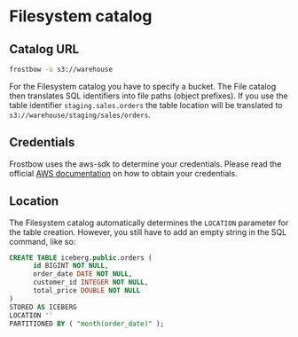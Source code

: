 # Filesystem catalog

## Catalog URL

```bash
frostbow -u s3://warehouse
```

For the Filesystem catalog you have to specify a bucket. The File catalog then translates SQL identifiers into file paths (object prefixes). If you use the table identifier `staging.sales.orders` the table location will be translated to `s3://warehouse/staging/sales/orders`.

## Credentials

Frostbow uses the aws-sdk to determine your credentials. Please read the official [AWS documentation](https://docs.aws.amazon.com/cli/latest/userguide/cli-chap-authentication.html) on how to obtain your credentials.

## Location

The Filesystem catalog automatically determines the `LOCATION` parameter for the table creation. However, you still have to add an empty string in the SQL command, like so:

```sql
CREATE TABLE iceberg.public.orders (
      id BIGINT NOT NULL,
      order_date DATE NOT NULL,
      customer_id INTEGER NOT NULL,
      total_price DOUBLE NOT NULL
)
STORED AS ICEBERG
LOCATION ''
PARTITIONED BY ( "month(order_date)" );
```